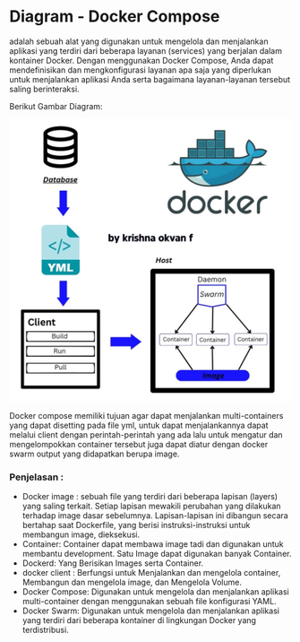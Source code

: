 # Diagram - Docker Compose
adalah sebuah alat yang digunakan untuk mengelola dan menjalankan aplikasi yang terdiri dari beberapa layanan (services) yang berjalan dalam kontainer Docker. Dengan menggunakan Docker Compose, Anda dapat mendefinisikan dan mengkonfigurasi layanan apa saja yang diperlukan untuk menjalankan aplikasi Anda serta bagaimana layanan-layanan tersebut saling berinteraksi.

Berikut Gambar Diagram:<br>
<div align="center"><img src="gambar/diagram.jpg"></div>

Docker compose memiliki tujuan agar dapat menjalankan multi-containers yang dapat disetting pada file yml, untuk dapat menjalankannya dapat melalui client dengan perintah-perintah yang ada lalu untuk mengatur dan mengelompokkan container tersebut juga dapat diatur dengan docker swarm output yang didapatkan berupa image.<br>

### Penjelasan :<br>
- Docker image : sebuah file yang terdiri dari beberapa lapisan (layers) yang saling terkait. Setiap lapisan mewakili perubahan yang dilakukan terhadap image dasar sebelumnya. Lapisan-lapisan ini dibangun secara bertahap saat Dockerfile, yang berisi instruksi-instruksi untuk membangun image, dieksekusi.
- Container: Container dapat membawa image tadi dan digunakan untuk membantu development. Satu Image dapat digunakan banyak Container.
- Dockerd: Yang Berisikan Images serta Container.
- docker client : Berfungsi untuk Menjalankan dan mengelola container, Membangun dan mengelola image, dan Mengelola Volume.
- Docker Compose: Digunakan untuk mengelola dan menjalankan aplikasi multi-container dengan menggunakan sebuah file konfigurasi YAML.
- Docker Swarm: Digunakan untuk mengelola dan menjalankan aplikasi yang terdiri dari beberapa kontainer di lingkungan Docker yang terdistribusi.

